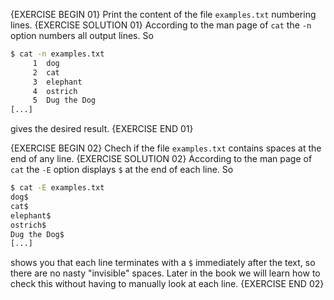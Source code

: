 {EXERCISE BEGIN 01}
Print the content of the file `examples.txt` numbering lines.
{EXERCISE SOLUTION 01}
According to the man page of `cat` the `-n` option numbers all output lines. So

``` sh
$ cat -n examples.txt
     1  dog
     2  cat
     3  elephant
     4  ostrich
     5  Dug the Dog
[...]
```

gives the desired result.
{EXERCISE END 01}

{EXERCISE BEGIN 02}
Chech if the file `examples.txt` contains spaces at the end of any line.
{EXERCISE SOLUTION 02}
According to the man page of `cat` the `-E` option displays `$` at the end of each line. So

``` sh
$ cat -E examples.txt
dog$
cat$
elephant$
ostrich$
Dug the Dog$
[...]
```

shows you that each line terminates with a `$` immediately after the text, so there are no nasty "invisible" spaces. Later in the book we will learn how to check this without having to manually look at each line.
{EXERCISE END 02}
